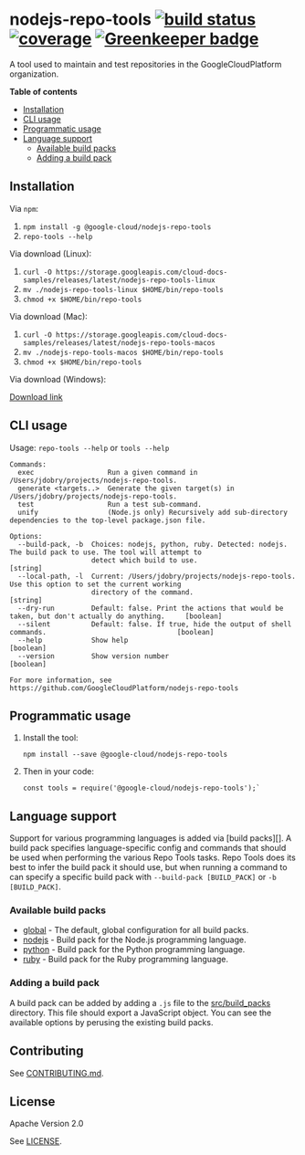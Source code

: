 # nodejs-repo-tools [![build status][travis_badge]][travis_link] [![coverage][coverage_badge]][coverage_link] [![Greenkeeper badge][greenkeeper_badge]][greenkeeper_link]

A tool used to maintain and test repositories in the GoogleCloudPlatform
organization.

**Table of contents**

* [Installation](#installation)
* [CLI usage](#cli-usage)
* [Programmatic usage](#programmatic-usage)
* [Language support](#language-support)
  * [Available build packs](#available-build-packs)
  * [Adding a build pack](#adding-a-build-pack)

## Installation

Via `npm`:

1.  `npm install -g @google-cloud/nodejs-repo-tools`
1.  `repo-tools --help`

Via download (Linux):

1.  `curl -O https://storage.googleapis.com/cloud-docs-samples/releases/latest/nodejs-repo-tools-linux`
1.  `mv ./nodejs-repo-tools-linux $HOME/bin/repo-tools`
1.  `chmod +x $HOME/bin/repo-tools`

Via download (Mac):

1.  `curl -O https://storage.googleapis.com/cloud-docs-samples/releases/latest/nodejs-repo-tools-macos`
1.  `mv ./nodejs-repo-tools-macos $HOME/bin/repo-tools`
1.  `chmod +x $HOME/bin/repo-tools`

Via download (Windows):

[Download link](https://storage.googleapis.com/cloud-docs-samples/releases/latest/nodejs-repo-tools-win.exe)

## CLI usage

Usage: `repo-tools --help` or `tools --help`

```
Commands:
  exec                  Run a given command in /Users/jdobry/projects/nodejs-repo-tools.
  generate <targets..>  Generate the given target(s) in /Users/jdobry/projects/nodejs-repo-tools.
  test                  Run a test sub-command.
  unify                 (Node.js only) Recursively add sub-directory dependencies to the top-level package.json file.

Options:
  --build-pack, -b  Choices: nodejs, python, ruby. Detected: nodejs. The build pack to use. The tool will attempt to
                    detect which build to use.                                                                  [string]
  --local-path, -l  Current: /Users/jdobry/projects/nodejs-repo-tools. Use this option to set the current working
                    directory of the command.                                                                   [string]
  --dry-run         Default: false. Print the actions that would be taken, but don't actually do anything.     [boolean]
  --silent          Default: false. If true, hide the output of shell commands.                                [boolean]
  --help            Show help                                                                                  [boolean]
  --version         Show version number                                                                        [boolean]

For more information, see https://github.com/GoogleCloudPlatform/nodejs-repo-tools
```

## Programmatic usage

1.  Install the tool:

        npm install --save @google-cloud/nodejs-repo-tools

1.  Then in your code:

        const tools = require('@google-cloud/nodejs-repo-tools');`

## Language support

Support for various programming languages is added via [build packs][]. A build
pack specifies language-specific config and commands that should be used when
performing the various Repo Tools tasks. Repo Tools does its best to infer the
build pack it should use, but when running a command to can specify a specific
build pack with `--build-pack [BUILD_PACK]` or `-b [BUILD_PACK]`.

### Available build packs

* [global][] - The default, global configuration for all build packs.
* [nodejs][] - Build pack for the Node.js programming language.
* [python][] - Build pack for the Python programming language.
* [ruby][] - Build pack for the Ruby programming language.

[global]: https://github.com/GoogleCloudPlatform/nodejs-repo-tools/blob/master/src/build_packs/build_pack.js
[nodejs]: https://github.com/GoogleCloudPlatform/nodejs-repo-tools/blob/master/src/build_packs/nodejs.js
[python]: https://github.com/GoogleCloudPlatform/nodejs-repo-tools/blob/master/src/build_packs/python.js
[ruby]: https://github.com/GoogleCloudPlatform/nodejs-repo-tools/blob/master/src/build_packs/ruby.js

### Adding a build pack

A build pack can be added by adding a `.js` file to the [src/build_packs][build_packs]
directory. This file should export a JavaScript object. You can see the
available options by perusing the existing build packs.

[build_packs]: https://github.com/GoogleCloudPlatform/nodejs-repo-tools/tree/master/src/build_packs

## Contributing

See [CONTRIBUTING.md](https://github.com/GoogleCloudPlatform/nodejs-repo-tools/blob/master/.github/CONTRIBUTING.md).

## License

Apache Version 2.0

See [LICENSE](https://github.com/GoogleCloudPlatform/nodejs-repo-tools/blob/master/LICENSE).

[travis_badge]: https://img.shields.io/travis/GoogleCloudPlatform/nodejs-repo-tools.svg
[travis_link]: https://travis-ci.org/GoogleCloudPlatform/nodejs-repo-tools
[coverage_badge]: https://img.shields.io/codecov/c/github/GoogleCloudPlatform/nodejs-repo-tools/master.svg
[coverage_link]: https://codecov.io/gh/GoogleCloudPlatform/nodejs-repo-tools
[greenkeeper_badge]: https://badges.greenkeeper.io/GoogleCloudPlatform/nodejs-repo-tools.svg
[greenkeeper_link]: https://greenkeeper.io/
